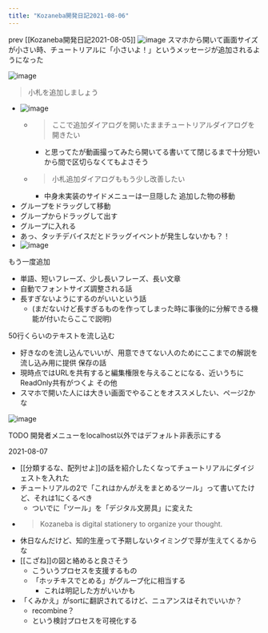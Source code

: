 ```yaml
---
title: "Kozaneba開発日記2021-08-06"
---
```


prev [[Kozaneba開発日記2021-08-05]]
![image](https://gyazo.com/1e7db52b8e94ed3dc970914894b83dc7/thumb/1000)
スマホから開いて画面サイズが小さい時、チュートリアルに「小さいよ！」というメッセージが追加されるようになった

![image](https://gyazo.com/9c8e195d68ee5e7da634511b9fad13fa/thumb/1000)


> 小札を追加しましょう
- ![image](https://gyazo.com/cbf3d0f3c616fc2a5575d7d648db6883/thumb/1000)
    - > ここで追加ダイアログを開いたままチュートリアルダイアログを開きたい
        - と思ってたが動画撮ってみたら開いてる書いてて閉じるまで十分短いから間で区切らなくてもよさそう
    - > 小札追加ダイアログももう少し改善したい
        - 中身未実装のサイドメニューは一旦隠した
追加した物の移動
- グループをドラッグして移動
- グループからドラッグして出す
- グループに入れる
- あっ、タッチデバイスだとドラッグイベントが発生しないかも？！
- ![image](https://gyazo.com/030902caab04818679b6db3e510e570b/thumb/1000)

もう一度追加
- 単語、短いフレーズ、少し長いフレーズ、長い文章
- 自動でフォントサイズ調整される話
- 長すぎないようにするのがいいという話
    - (まだないけど長すぎるものを作ってしまった時に事後的に分解できる機能が付いたらここで説明)


50行くらいのテキストを流し込む
- 好きなのを流し込んでいいが、用意できてない人のためにここまでの解説を流し込み用に提供
保存の話
- 現時点ではURLを共有すると編集権限を与えることになる、近いうちにReadOnly共有がつくよ
その他
- スマホで開いた人には大きい画面でやることをオススメしたい、ページ2かな


![image](https://gyazo.com/6f34fd9f2cda800a56ab77429323d39c/thumb/1000)



TODO
開発者メニューをlocalhost以外ではデフォルト非表示にする

2021-08-07
- [[分類するな、配列せよ]]の話を紹介したくなってチュートリアルにダイジェストを入れた
- チュートリアルの2で「これはかんがえをまとめるツール」って書いてたけど、それは1にくるべき
    - ついでに「ツール」を「デジタル文房具」に変えた
- > Kozaneba is digital stationery to organize your thought.
- 休日なんだけど、知的生産って予期しないタイミングで芽が生えてくるからな
- [[こざね]]の図と絡めると良さそう
    - こういうプロセスを支援するもの
    - 「ホッチキスでとめる」がグループ化に相当する
        - これは明記した方がいいかも
- 「くみかえ」がsortに翻訳されてるけど、ニュアンスはそれでいいか？
    - recombine？
    - という検討プロセスを可視化する
